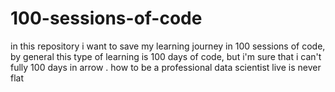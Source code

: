 # 100-sessions-of-code
 in this repository i want to save my learning journey in 100 sessions of code, by general this type of learning is 100 days of code, but i'm sure that i can't fully 100 days in arrow .
how to be a professional data scientist
live is never flat